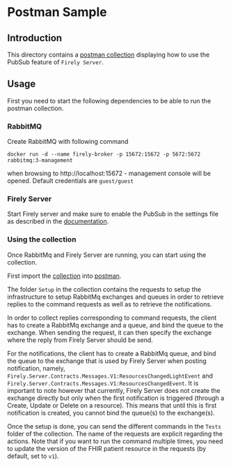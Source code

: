 # Postman Sample

## Introduction
This directory contains a [postman collection](https://www.postman.com/) displaying how to use the PubSub feature of `Firely Server`.

## Usage

First you need to start the following dependencies to be able to run the postman collection.

### RabbitMQ

Create RabbitMQ with following command
```
docker run -d --name firely-broker -p 15672:15672 -p 5672:5672 rabbitmq:3-management
```
when browsing to http://localhost:15672 - management console will be opened. Default credentials are `guest/guest`

### Firely Server
Start Firely server and make sure to enable the PubSub in the settings file as described in the 
[documentation](https://docs.simplifier.net/projects/Firely-Server/en/latest/features_and_tools/pubsub.html).

### Using the collection
Once RabbitMq and Firely Server are running, you can start using the collection.

First import the [collection](./PubSub_sample.postman_collection.json) into [postman](https://www.postman.com/).

The folder `Setup` in the collection contains the requests to setup the infrastructure to setup RabbitMq exchanges and queues in order to retrieve 
replies to the command requests as well as to retrieve the notifications.

In order to collect replies corresponding to command requests, the client has to create a RabbitMq exchange and a queue, and bind the queue to the exchange.
When sending the request, it can then specify the exchange where the reply from Firely Server should be send.

For the notifications, the client has to create a RabbitMq queue, and bind the queue to the exchange
 that is used by Firely Server when posting notification, namely, `Firely.Server.Contracts.Messages.V1:ResourcesChangedLightEvent`
 and `Firely.Server.Contracts.Messages.V1:ResourcesChangedEvent`. It is important to note however that 
 currently, Firely Server does not create the exchange directly but only when the first notification is triggered (through 
 a Create, Update or Delete on a resource). This means that until this is first notification is created, you cannot bind the queue(s) to the exchange(s). 

Once the setup is done, you can send the different commands in the `Tests` folder of the collection. 
The name of the requests are explicit regarding the actions.
Note that if you want to run the command multiple times, you need to update the version of the FHIR patient resource in the requests (by default, set to `v1`).
